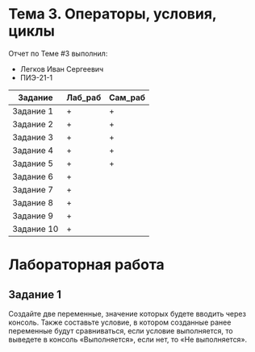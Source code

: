 # Тема 3. Операторы, условия, циклы
Отчет по Теме #3 выполнил:
- Легков Иван Сергеевич
- ПИЭ-21-1

| Задание | Лаб_раб | Сам_раб |
| ------ | ------ | ------ |
| Задание 1 | + | + |
| Задание 2 | + | + |
| Задание 3 | + | + |
| Задание 4 | + | + |
| Задание 5 | + | + |
| Задание 6 | + |  |
| Задание 7 | + |  |
| Задание 8 | + |  |
| Задание 9 | + |  |
| Задание 10 | + |  |

# Лабораторная работа

## Задание 1
Создайте две переменные, значение которых будете вводить через  консоль. Также составьте условие, в котором созданные ранее  переменные будут сравниваться, если условие выполняется, то  выведете в консоль «Выполняется», если нет, то «Не выполняется».
